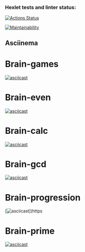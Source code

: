 ### Hexlet tests and linter status:
[![Actions Status](https://github.com/katrinaMalkova/frontend-project-44/actions/workflows/hexlet-check.yml/badge.svg)](https://github.com/katrinaMalkova/frontend-project-44/actions)

[![Maintainability](https://api.codeclimate.com/v1/badges/887206cf7cc875e491a1/maintainability)](https://codeclimate.com/github/katrinaMalkova/frontend-project-44/maintainability)

## Asciinema

# Brain-games
[![asciicast](https://asciinema.org/a/WkfQmzmgx73ScHsRx3vA15MFk.svg)](https://asciinema.org/a/WkfQmzmgx73ScHsRx3vA15MFk)

# Brain-even
[![asciicast](https://asciinema.org/a/XWPHzSY7kux0AfHhHCouiv6BG.svg)](https://asciinema.org/a/XWPHzSY7kux0AfHhHCouiv6BG)

# Brain-calc
[![asciicast](https://asciinema.org/a/UbNhFigP0ekW2Ztwe6D3VFWMp.svg)](https://asciinema.org/a/UbNhFigP0ekW2Ztwe6D3VFWMp)

# Brain-gcd
[![asciicast](https://asciinema.org/a/D8637B1QgMpIXX1JJJiQFxS3A.svg)](https://asciinema.org/a/D8637B1QgMpIXX1JJJiQFxS3A)

# Brain-progression
[![asciicast](https://asciinema.org/a/x0AXRWDsyD5ngbIjwRGsMzlYO.svg)](https

# Brain-prime
[![asciicast](https://asciinema.org/a/vK2JuWhCtIRL1gTEhUUVo5TYA.svg)](https://asciinema.org/a/vK2JuWhCtIRL1gTEhUUVo5TYA)